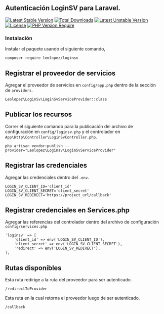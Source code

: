 ## Autenticación LoginSV para Laravel.
[![Latest Stable Version](http://poser.pugx.org/leolopez/loginsv/v)](https://packagist.org/packages/leolopez/loginsv) 
[![Total Downloads](http://poser.pugx.org/leolopez/loginsv/downloads)](https://packagist.org/packages/leolopez/loginsv) 
[![Latest Unstable Version](http://poser.pugx.org/leolopez/loginsv/v/unstable)](https://packagist.org/packages/leolopez/loginsv) 
[![License](http://poser.pugx.org/leolopez/loginsv/license)](https://packagist.org/packages/leolopez/loginsv) 
[![PHP Version Require](http://poser.pugx.org/leolopez/loginsv/require/php)](https://packagist.org/packages/leolopez/loginsv)

### Instalación

Instalar el paquete usando el siguiente comando,

    composer require leolopez/loginsv
    
## Registrar el proveedor de servicios

Agregar el proveedor de servicios en `config/app.php` dentro de la sección de `providers`.
    
    Leolopez\LoginSv\LoginSvServiceProvider::class

## Publicar los recursos

Correr el siguiente comando para la publicación del archivo de configuración en `config/loginsv.php` y el controlador
en `App\Http\Controller\LoginSvController.php`.

    php artisan vendor:publish --provider="Leolopez\Loginsv\LoginSvServiceProvider"
    
## Registrar las credenciales

Agregar las credenciales dentro del `.env`.

    LOGIN_SV_CLIENT_ID='client_id'
    LOGIN_SV_CLIENT_SECRET='client_secret'
    LOGIN_SV_REDIRECT='https://project_url/callback'
    
## Registrar credenciales en Services.php

Agregar las referencias del controlador dentro del archivo de configuración `config/services.php`

    'loginsv' => [
        'client_id' => env('LOGIN_SV_CLIENT_ID'),
        'client_secret' => env('LOGIN_SV_CLIENT_SECRET'),
        'redirect' => env('LOGIN_SV_REDIRECT'),
    ],
    
## Rutas disponibles

Esta ruta redirige a la ruta del proveedor para ser autenticado.
    
    /redirectToProvider
    
Esta ruta en la cual retorna el proveedor luego de ser autenticado.

    /callback

